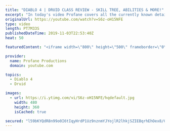 ```yaml
---
title: "DIABLO 4 | DRUID CLASS REVIEW - SKILL TREE, ABILITIES & MORE!"
excerpt: "In today's video Profane covers all the currently known details on the Druid. The Druid is one of three currently known classes available in Diablo 4. Thanks ..."
originalUrl: https://youtube.com/watch?v=S6z-oH15NFE
type: video
length: PT7M33S
publishedDateTime: 2019-11-03T22:53:40Z
heat: 50

featuredContent: "<iframe width=\"800\" height=\"500\" frameborder=\"0\" src=\"https://www.youtube.com/embed/S6z-oH15NFE\" allow=\"accelerometer; autoplay; encrypted-media; gyroscope; picture-in-picture\" allowfullscreen></iframe>"

provider:
  name: Profane Productions
  domain: youtube.com

topics:
  - Diablo 4
  - Druid

images:
  - url: https://i.ytimg.com/vi/S6z-oH15NFE/hqdefault.jpg
    width: 480
    height: 360
    isCached: true

secured: "l59bKYQdR8n99o0I6tIqyHrdP1Uz9nznmYJYojlR2lhkjSZIEBqrhEhOex8/G5CfZpkPyrI3ft6tS3/7P9QjpoY2ms+APJzJW14mLQ2rdXilMNoLxBM+ZrpqZZm1tslBhkMqY7YF4rm6zngWD3HIlvjHf0vrY2IiXjQKrGKsQ5xJswg+dgJ0O8ouqRQXkPSC9oQtjW55EpgbYOni2Bnf1KNH812cCSC5+9loAQhZ9CHqcL75RPrUIvT1GB3JV06Hx43u7LCH9pol93Kw++326EHo927p51knycee8fJLaUNwCv/AiPTRoRkANC1nW47V6uwK7f2EyeyHSphA3CeicPb5QPwjROgprVYFNQSPx64YzsxgWFLwrUlnsXG/A2sc6dRDZMdS8JwvWH9PyB8DlA==;WpfS0ugwzRwmaKX9bsHI7A=="
---
```



